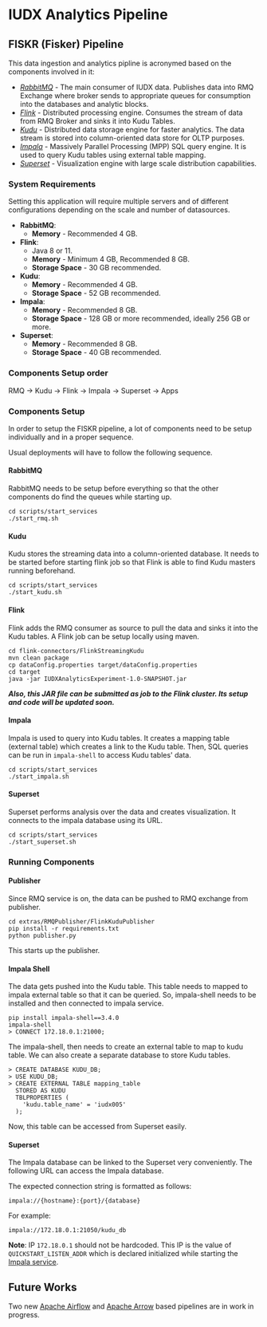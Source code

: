 # **IUDX Analytics Pipeline**
## **FISKR (Fisker) Pipeline**

This data ingestion and analytics pipline is acronymed based on the components involved in it:

- [*RabbitMQ*](https://www.rabbitmq.com/) - The main consumer of IUDX data. Publishes data into RMQ Exchange where broker sends to appropriate queues for consumption into the databases and analytic blocks.
- [*Flink*](https://flink.apache.org/) - Distributed processing engine. Consumes the stream of data from RMQ Broker and sinks it into Kudu Tables.
- [*Kudu*](https://kudu.apache.org/) - Distributed data storage engine for faster analytics. The data stream is stored into column-oriented data store for OLTP purposes.
- [*Impala*](https://impala.apache.org/) - Massively Parallel Processing (MPP) SQL query engine. It is used to query Kudu tables using external table mapping.
- [*Superset*](https://superset.apache.org/) - Visualization engine with large scale distribution capabilities.

### **System Requirements**
Setting this application will require multiple servers and of different configurations depending on the scale and number of datasources.
- **RabbitMQ**:
  - **Memory** - Recommended 4 GB.
- **Flink**: 
  - Java 8 or 11.
  - **Memory** - Minimum 4 GB, Recommended 8 GB.
  - **Storage Space** - 30 GB recommended.
- **Kudu**:
  - **Memory** - Recommended 4 GB.
  - **Storage Space** - 52 GB recommended.
- **Impala**:
  - **Memory** - Recommended 8 GB.
  - **Storage Space** - 128 GB or more recommended, ideally 256 GB or more.
- **Superset**:
  - **Memory** - Recommended 8 GB.
  - **Storage Space** - 40 GB recommended.
### **Components Setup order**
RMQ -> Kudu -> Flink -> Impala -> Superset -> Apps

### **Components Setup**
In order to setup the FISKR pipeline, a lot of components need to be setup individually and in a proper sequence.

Usual deployments will have to follow the following sequence.

#### **RabbitMQ**
RabbitMQ needs to be setup before everything so that the other components do find the queues while starting up.

    cd scripts/start_services
    ./start_rmq.sh
#### **Kudu**
Kudu stores the streaming data into a column-oriented database. It needs to be started before starting flink job so that Flink is able to find Kudu masters running beforehand.

    cd scripts/start_services
    ./start_kudu.sh
#### **Flink**
Flink adds the RMQ consumer as source to pull the data and sinks it into the Kudu tables. A Flink job can be setup locally using maven.

    cd flink-connectors/FlinkStreamingKudu
    mvn clean package
    cp dataConfig.properties target/dataConfig.properties
    cd target
    java -jar IUDXAnalyticsExperiment-1.0-SNAPSHOT.jar

***Also, this JAR file can be submitted as job to the Flink cluster. Its setup and code will be updated soon.***
#### **Impala**
Impala is used to query into Kudu tables. It creates a mapping table (external table) which creates a link to the Kudu table. Then, SQL queries can be run in `impala-shell` to access Kudu tables' data.

    cd scripts/start_services
    ./start_impala.sh
#### **Superset**
Superset performs analysis over the data and creates visualization. It connects to the impala database using its URL.

    cd scripts/start_services
    ./start_superset.sh

### **Running Components**

#### **Publisher**
Since RMQ service is on, the data can be pushed to RMQ exchange from publisher. 

    cd extras/RMQPublisher/FlinkKuduPublisher
    pip install -r requirements.txt
    python publisher.py

This starts up the publisher.

#### **Impala Shell**
The data gets pushed into the Kudu table. This table needs to mapped to impala external table so that it can be queried. So, impala-shell needs to be installed and then connected to impala service.

    pip install impala-shell==3.4.0
    impala-shell
    > CONNECT 172.18.0.1:21000;

The impala-shell, then needs to create an external table to map to kudu table. We can also create a separate database to store Kudu tables.

    > CREATE DATABASE KUDU_DB;
    > USE KUDU_DB;
    > CREATE EXTERNAL TABLE mapping_table
      STORED AS KUDU
      TBLPROPERTIES (
        'kudu.table_name' = 'iudx005'
      );

Now, this table can be accessed from Superset easily.
#### **Superset**
The Impala database can be linked to the Superset very conveniently. The following URL can access the Impala database.

The expected connection string is formatted as follows:

    impala://{hostname}:{port}/{database}

For example:

    impala://172.18.0.1:21050/kudu_db

**Note**: IP `172.18.0.1` should not be hardcoded. This IP is the value of `QUICKSTART_LISTEN_ADDR` which is declared initialized while starting the [Impala service](scripts/start_services/start_impala.sh).

## **Future Works**
Two new [Apache Airflow](https://airflow.apache.org/) and [Apache Arrow](https://arrow.apache.org/) based pipelines are in work in progress.
